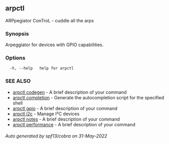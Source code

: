 ## arpctl

ARPpegiator ConTroL - cuddle all the arps

### Synopsis

Arpeggiator for devices with GPIO capabilities.

### Options

```
  -h, --help   help for arpctl
```

### SEE ALSO

* [arpctl codegen](arpctl_codegen.md)	 - A brief description of your command
* [arpctl completion](arpctl_completion.md)	 - Generate the autocompletion script for the specified shell
* [arpctl gpio](arpctl_gpio.md)	 - A brief description of your command
* [arpctl i2c](arpctl_i2c.md)	 - Manage I²C devices
* [arpctl notes](arpctl_notes.md)	 - A brief description of your command
* [arpctl performance](arpctl_performance.md)	 - A brief description of your command

###### Auto generated by spf13/cobra on 31-May-2022
